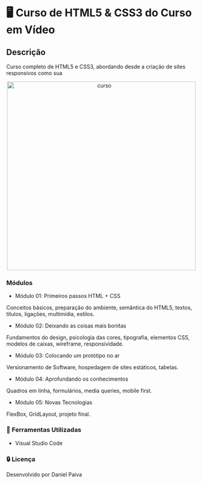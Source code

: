 # :desktop_computer: Curso de HTML5 & CSS3 do Curso em Vídeo

## Descrição
<p>
Curso completo de HTML5 e CSS3, abordando desde a criação de sites responsivos como sua 
</p>

<p align="center">
<img src = "https://i.imgur.com/3S09E1H.png" alt = "curso" width = "500">
</p>

### Módulos
- Módulo 01:  Primeiros passos HTML + CSS

Conceitos básicos, preparação do ambiente, semântica do HTML5, textos, títulos, ligações, multimídia, estilos.

- Módulo 02:  Deixando as coisas mais bonitas

Fundamentos do design, psicologia das cores, tipografia, elementos CSS, modelos de caixas, wireframe, responsividade.

- Módulo 03:  Colocando um protótipo no ar

Versionamento de Software, hospedagem de sites estáticos, tabelas.

- Módulo 04: Aprofundando os conhecimentos

Quadros em linha, formulários, media queries, mobile first.

- Módulo 05: Novas Tecnologias

FlexBox, GridLayout, projeto final.

### :toolbox: Ferramentas Utilizadas
- Visual Studio Code

### :lock: Licença
<p>Desenvolvido por Daniel Paiva</p>
